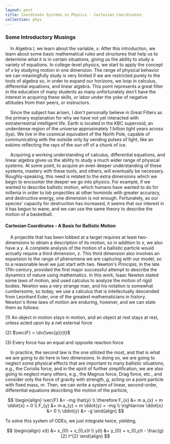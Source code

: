 ```yaml
---
layout: post
title: Coordinate Systems in Physics - Cartesian Coordinates
collection: phys
---
```

### Some Introductory Musings
&nbsp;&nbsp;&nbsp;&nbsp;In Algebra I, we learn about the variable, $x$. After this introduction, we learn about some basic mathematical rules and structures that help us to determine what it is in certain situations, giving us the ability to study a variety of equations. In college-level physics, we start to apply the concept of $x$ by studying motion in one dimension. The range of physical behavior we can meaningfully study is very limited if we are restricted purely to the tools of algebra so, in order to expand our horizons, we loop in calculus, differential equations, and linear algebra. This point represents a great filter in the education of many students as many unfortunately don't have the interest in acquiring these skills, or labor under the yoke of negative attitudes from their peers, or instructors. 

&nbsp;&nbsp;&nbsp;&nbsp;Since the subject has arisen, I don't personally believe in Great Filters as the primary explanation for why we have not yet interacted with extraterrestrial intelligent life. Earth is located in the KBC supervoid, an underdense region of the universe approximately 1 billion light years across (lya). We live in the cosmical equivalent of the North Pole, capable of communicating with the outside only by sending pulses of light, like an eskimo reflecting the rays of the sun off of a chunk of ice.    

&nbsp;&nbsp;&nbsp;&nbsp;Acquiring a working understanding of calculus, differential equations, and linear algebra gives us the ability to study a much wider range of physical systems. At some point, to acquire an even deeper understanding of these systems, mastery with these tools, and others, will eventually be necessary. Roughly-speaking, this need is related to the extra dimensions which we begin to encounter the deeper we go into physics. For example, if we wanted to describe ballistic motion, which humans have wanted to do for millenia in order to lob projectiles at other hominids with greater accuracy, and destructive energy, one dimension is not enough. Fortunately, as our species' capacity for destruction has increased, it seems that our interest in it has begun to wane, and we can use the same theory to describe the motion of a basketball.      

#### Cartesian Coordinates - A Basis for Ballistic Motion
&nbsp;&nbsp;&nbsp;&nbsp;A projectile that has been lobbed at a target requires at least two-dimensions to obtain a description of its motion, so in addition to $x$, we also have a $y$. A complete analysis of the motion of a ballistic particle would actually require a third dimension, $z$. This third dimension also involves an expansion to the range of phenomena we are capturing with our model, so to a reasonable level we just start with two. Newton's *Principia*, in the late 17th-century, provided the first major successful attempt to describe the dynamics of nature using mathematics. In this work, Isaac Newton stated some laws of motion, and used calculus to analyze the motion of rigid bodies. Newton was a very strange man, and his notation is somewhat cumbersome, so today, we use a calculus that is intellectually descended from Leonhard Euler, one of the greatest mathematicians in history. Newton's three laws of motion are enduring, however, and we can state them as follows:

(1) An object in motion stays in motion, and an object at rest stays at rest, unless acted upon by a net external force

(2) $\vec{F} = \dv{\vec{p}}{t}$

(3) Every force has an equal and opposite reaction force

&nbsp;&nbsp;&nbsp;&nbsp;In practice, the second law is the one utilized the most, and that is what we are going to do here in two dimensions. In doing so, we are going to neglect some physical effects that are important to many ballistic situations, e.g., the Coriolis force, and in the spirit of further simplification, we are also going to neglect many others, e.g., the Magnus force, Drag force, etc., and consider only the force of gravity with strength, $g$, acting on a point particle with fixed mass, $m$. Then, we can write a system of linear, second-order, differential equations describing the motion of the particle,

$$
\begin{align}
\vec{F} &= -mg \hat{y} \\
\therefore F_{x} &= m a_{x} = m \ddot{x} = 0 \\
F_{y} &= m a_{y} = m \ddot{y} = -mg \\
\rightarrow \ddot{x} &= 0 \\
\ddot{y} &= -g 
\end{align}
$$

To solve this system of ODEs, we just integrate twice, yielding,

$$
\begin{align}
x(t) &= x_{0} + v_{0,x}t \\
y(t) &= y_{0} + v_{0,y}t - \frac{g}{2} t^{2}
\end{align}
$$

<!-- References -->
<!-- https://en.wikipedia.org/wiki/Local_Hole -->
<!-- https://en.wikipedia.org/wiki/Philosophi%C3%A6_Naturalis_Principia_Mathematica -->
<!-- https://en.wikipedia.org/wiki/Leonhard_Euler -->